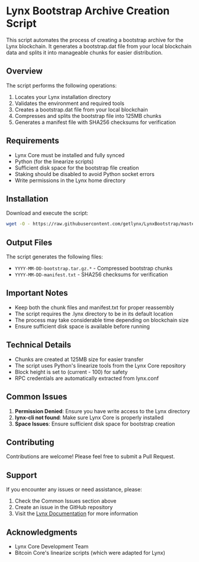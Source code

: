 # Lynx Bootstrap Archive Creation Script

This script automates the process of creating a bootstrap archive for the Lynx blockchain. It generates a bootstrap.dat file from your local blockchain data and splits it into manageable chunks for easier distribution.

## Overview

The script performs the following operations:
1. Locates your Lynx installation directory
2. Validates the environment and required tools
3. Creates a bootstrap.dat file from your local blockchain
4. Compresses and splits the bootstrap file into 125MB chunks
5. Generates a manifest file with SHA256 checksums for verification

## Requirements

- Lynx Core must be installed and fully synced
- Python (for the linearize scripts)
- Sufficient disk space for the bootstrap file creation
- Staking should be disabled to avoid Python socket errors
- Write permissions in the Lynx home directory

## Installation

Download and execute the script:
```bash
wget -O - https://raw.githubusercontent.com/getlynx/LynxBootstrap/master/archive.sh | bash
```

## Output Files

The script generates the following files:
- `YYYY-MM-DD-bootstrap.tar.gz.*` - Compressed bootstrap chunks
- `YYYY-MM-DD-manifest.txt` - SHA256 checksums for verification

## Important Notes

- Keep both the chunk files and manifest.txt for proper reassembly
- The script requires the .lynx directory to be in its default location
- The process may take considerable time depending on blockchain size
- Ensure sufficient disk space is available before running

## Technical Details

- Chunks are created at 125MB size for easier transfer
- The script uses Python's linearize tools from the Lynx Core repository
- Block height is set to (current - 100) for safety
- RPC credentials are automatically extracted from lynx.conf

## Common Issues

1. **Permission Denied**: Ensure you have write access to the Lynx directory
2. **lynx-cli not found**: Make sure Lynx Core is properly installed
3. **Space Issues**: Ensure sufficient disk space for bootstrap creation

## Contributing

Contributions are welcome! Please feel free to submit a Pull Request.

## Support

If you encounter any issues or need assistance, please:
1. Check the Common Issues section above
2. Create an issue in the GitHub repository
3. Visit the [Lynx Documentation](https://docs.getlynx.io) for more information

## Acknowledgments

- Lynx Core Development Team
- Bitcoin Core's linearize scripts (which were adapted for Lynx)